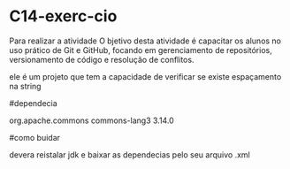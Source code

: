 # C14-exerc-cio
Para realizar a atividade
O bjetivo desta atividade é capacitar os alunos no uso prático de Git e GitHub, focando em gerenciamento de repositórios, versionamento de código e resolução de conflitos.

ele é um projeto que tem a capacidade de verificar se existe espaçamento na string

#dependecia 

<dependencies>
        <dependency>
            <groupId>org.apache.commons</groupId>
            <artifactId>commons-lang3</artifactId>
            <version>3.14.0</version>
        </dependency>
</dependencies>

#como buidar 

devera reistalar jdk e baixar as dependecias pelo seu arquivo .xml
